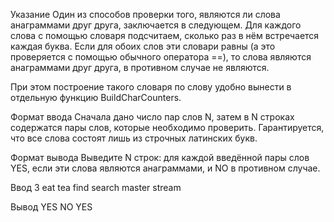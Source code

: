 Указание
Один из способов проверки того, являются ли слова анаграммами друг друга, заключается в следующем. Для каждого слова с помощью словаря подсчитаем, сколько раз в нём встречается каждая буква. Если для обоих слов эти словари равны (а это проверяется с помощью обычного оператора ==), то слова являются анаграммами друг друга, в противном случае не являются.

При этом построение такого словаря по слову удобно вынести в отдельную функцию BuildCharCounters.

Формат ввода
Сначала дано число пар слов N, затем в N строках содержатся пары слов, которые необходимо проверить. Гарантируется, что все слова состоят лишь из строчных латинских букв.

Формат вывода
Выведите N строк: для каждой введённой пары слов YES, если эти слова являются анаграммами, и NO в противном случае.

Ввод
3
eat tea
find search
master stream

Вывод
YES
NO
YES



